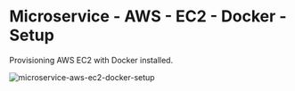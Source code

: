 # Microservice - AWS - EC2 - Docker - Setup

Provisioning AWS EC2 with Docker installed.

![microservice-aws-ec2-docker-setup]()
